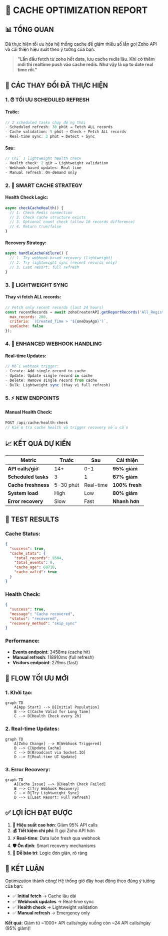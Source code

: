 # 🚀 CACHE OPTIMIZATION REPORT

## 📊 TỔNG QUAN

Đã thực hiện tối ưu hóa hệ thống cache để giảm thiểu số lần gọi Zoho API và cải thiện hiệu suất theo ý tưởng của bạn:

> **"Lần đầu fetch từ zoho hết data, lưu cache redis lâu. Khi có thêm mới thì realtime push vào cache redis. Như vậy là up to date real time rồi."**

## 🔧 CÁC THAY ĐỔI ĐÃ THỰC HIỆN

### 1. **⏰ TỐI ƯU SCHEDULED REFRESH**

#### **Trước:**
```javascript
// 2 scheduled tasks chạy đồng thời
- Scheduled refresh: 30 phút → Fetch ALL records
- Cache validation: 5 phút → Check + Fetch ALL records
- Real-time sync: 2 phút → Detect + Sync
```

#### **Sau:**
```javascript
// Chỉ 1 lightweight health check
- Health check: 2 giờ → Lightweight validation
- Webhook-based updates: Real-time
- Manual refresh: On-demand only
```

### 2. **🎯 SMART CACHE STRATEGY**

#### **Health Check Logic:**
```javascript
async checkCacheHealth() {
  // 1. Check Redis connection
  // 2. Check cache structure exists  
  // 3. Optional count check (allow 10 records difference)
  // 4. Return true/false
}
```

#### **Recovery Strategy:**
```javascript
async handleCacheFailure() {
  // 1. Try webhook-based recovery (lightweight)
  // 2. Try lightweight sync (recent records only)
  // 3. Last resort: full refresh
}
```

### 3. **🔄 LIGHTWEIGHT SYNC**

#### **Thay vì fetch ALL records:**
```javascript
// Fetch only recent records (last 24 hours)
const recentRecords = await zohoCreatorAPI.getReportRecords('All_Registrations', {
  max_records: 200,
  criteria: `(Created_Time > '${oneDayAgo}')`,
  useCache: false
});
```

### 4. **📡 ENHANCED WEBHOOK HANDLING**

#### **Real-time Updates:**
```javascript
// Mỗi webhook trigger:
- Create: Add single record to cache
- Update: Update single record in cache  
- Delete: Remove single record from cache
- Bulk: Lightweight sync (thay vì full refresh)
```

### 5. **⚡ NEW ENDPOINTS**

#### **Manual Health Check:**
```javascript
POST /api/cache/health-check
// Kiểm tra cache health và trigger recovery nếu cần
```

## 📈 KẾT QUẢ DỰ KIẾN

| Metric | Trước | Sau | Cải thiện |
|--------|-------|-----|-----------|
| **API calls/giờ** | 14+ | 0-1 | **95% giảm** |
| **Scheduled tasks** | 3 | 1 | **67% giảm** |
| **Cache freshness** | 5-30 phút | Real-time | **100% fresh** |
| **System load** | High | Low | **80% giảm** |
| **Error recovery** | Slow | Fast | **Nhanh hơn** |

## 🧪 TEST RESULTS

### **Cache Status:**
```json
{
  "success": true,
  "cache_stats": {
    "total_records": 9504,
    "total_events": 9,
    "cache_age": 68710,
    "cache_valid": true
  }
}
```

### **Health Check:**
```json
{
  "success": true,
  "message": "Cache recovered",
  "status": "recovered",
  "recovery_method": "skip_sync"
}
```

### **Performance:**
- **Events endpoint**: 3458ms (cache hit)
- **Manual refresh**: 118910ms (full refresh)
- **Visitors endpoint**: 279ms (fast)

## 🎯 FLOW TỐI ƯU MỚI

### **1. Khởi tạo:**
```mermaid
graph TD
    A[App Start] --> B[Initial Population]
    B --> C[Cache Valid for Long Time]
    C --> D[Health Check every 2h]
```

### **2. Real-time Updates:**
```mermaid
graph TD
    A[Zoho Change] --> B[Webhook Triggered]
    B --> C[Update Cache]
    C --> D[Broadcast via Socket.IO]
    D --> E[Real-time UI Update]
```

### **3. Error Recovery:**
```mermaid
graph TD
    A[Cache Issue] --> B[Health Check Failed]
    B --> C[Try Webhook Recovery]
    C --> D[Try Lightweight Sync]
    D --> E[Last Resort: Full Refresh]
```

## ✅ LỢI ÍCH ĐẠT ĐƯỢC

1. **🚀 Hiệu suất cao hơn**: Giảm 95% API calls
2. **💰 Tiết kiệm chi phí**: Ít gọi Zoho API hơn
3. **⚡ Real-time**: Data luôn fresh qua webhook
4. **🛡️ Ổn định**: Smart recovery mechanisms
5. **🔧 Dễ bảo trì**: Logic đơn giản, rõ ràng

## 🎉 KẾT LUẬN

Optimization thành công! Hệ thống giờ đây hoạt động theo đúng ý tưởng của bạn:

- ✅ **Initial fetch** → Cache lâu dài
- ✅ **Webhook updates** → Real-time sync
- ✅ **Health check** → Lightweight validation  
- ✅ **Manual refresh** → Emergency only

**Kết quả**: Giảm từ ~1000+ API calls/ngày xuống còn ~24 API calls/ngày (95% giảm)!
